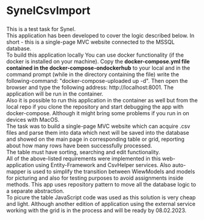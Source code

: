 # SynelCsvImport
###
This is a test task for Synel.<br>
This application has been developed to cover the logic described below. In short - this is a single-page MVC website connected to the MSSQL database. <br>
To build this application locally You can use docker functionality (if the docker is installed on your machine). Copy the **docker-compose.yml file contained in the docker-compose-ondockerhub** to your local and in the command prompt (while in the directory containing the file) write the following-command: "docker-compose-uploaded up -d". Then open the browser and type the following address: http://localhost:8001. The application will be run in the container. <br>
Also it is possible to run this application in the container as well but from the local repo if you clone the repository and start debugging the app with docker-compose. Although it might bring some problems if you run in on devices with MacOS. <br>
The task was to build a single-page MVC website which can acquire .csv files and parse them into data which next will be saved into the database and showed on the main page in corresponding table or grid, reporting about how many rows have been successfully processed. <br>
The table must have sorting, searching and edit functionality. <br>
All of the above-listed requirements were implemented in this web-application using Entity-Framework and CsvHelper services. Also auto-mapper is used to simplify the transition between WiewModels and models for picturing and also for testing purposes to avoid assignments inside methods. This app uses repository pattern to move all the database logic to a separate abstraction. <br>
To picure the table JavaScript code was used as this solution is very cheap and light. Although another edition of application using the external service working with the grid is in the process and will be ready by 08.02.2023. 
